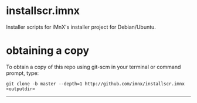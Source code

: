 # installscr.imnx
Installer scripts for iMnX's installer project for Debian/Ubuntu.

# obtaining a copy
To obtain a copy of this repo using git-scm in your terminal or command prompt, type:
```
git clone -b master --depth=1 http://github.com/imnx/installscr.imnx <outputdir>
```
---
